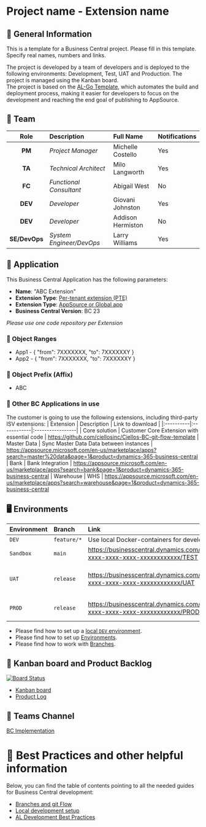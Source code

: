 # Project name - Extension name
## :mega: General Information
This is a template for a Business Central project. Please fill in this template. Specify real names, numbers and links.

The project is developed by a team of developers and is deployed to the following environments: Development, Test, UAT and Production. 
The project is managed using the Kanban board. 
<br />The project is based on the [AL-Go Template](https://github.com/microsoft/AL-Go), which automates the build and deployment process, making it easier for developers to focus on the development and reaching the end goal of publishing to AppSource.

## :steam_locomotive: Team
| Role          | Description              | Full Name              | Notifications |
|:-------------:|:-------------------------|:-----------------------|---------------|
| **PM**        | *Project Manager*        | Michelle Costello      | Yes
| **TA**        | *Technical Architect*    | Milo Langworth         | Yes
| **FC**        | *Functional Consultant*  | Abigail West           | No
| **DEV**       | *Developer*              | Giovani Johnston       | Yes
| **DEV**       | *Developer*              | Addison Hermiston      | No
| **SE/DevOps** | *System Engineer/DevOps* | Larry Williams         | Yes

## :unicorn: Application
This Business Central Application has the following parameters:
- **Name**: "ABC Extension"  
- **Extension Type**: [Per-tenant extension (PTE)](https://learn.microsoft.com/en-us/dynamics365/business-central/dev-itpro/developer/devenv-extension-types-and-scope#per-tenant-extensions-ptes)  
- **Extension Type**: [AppSource or Global app](https://learn.microsoft.com/en-us/dynamics365/business-central/dev-itpro/developer/devenv-extension-types-and-scope#global-apps)
- **Business Central Version**: BC 23

*Please use one code repository per Extension*

### :triangular_ruler: Object Ranges
- App1 - {
    "from": 7XXXXXXX,
    "to": 7XXXXXXY
  }
- App2 - {
    "from": 7XXXXXXX,
    "to": 7XXXXXXY
  }

### :date: Object Prefix (Affix)
- ABC

### :lollipop: Other BC Applications in use
The customer is going to use the following extensions, including third-party ISV extensions:
| Extension | Description | Link to download |
|:----------|:------------|:-----------------|
| Core solution | Customer Core Extension with essential code | https://github.com/ciellosinc/Ciellos-BC-git-flow-template
| Master Data | Sync Master Data Data between instances | https://appsource.microsoft.com/en-us/marketplace/apps?search=master%20data&page=1&product=dynamics-365-business-central
| Bank | Bank Integration | https://appsource.microsoft.com/en-us/marketplace/apps?search=bank&page=1&product=dynamics-365-business-central
| Warehouse | WHS | https://appsource.microsoft.com/en-us/marketplace/apps?search=warehouse&page=1&product=dynamics-365-business-central

## 🖥️ Environments
| Environment | Branch      |  Link                                                                          | Description |
|:------------|:------------|:-------------------------------------------------------------------------------|-------------|
| `DEV`       | `feature/*` | Use local Docker-containers for development                                    | Dev box
| `Sandbox`   | `main`      | https://businesscentral.dynamics.com/xxxxxxxx-xxxx-xxxx-xxxx-xxxxxxxxxxxx/TEST | Internal Testing
| `UAT`       | `release`   | https://businesscentral.dynamics.com/xxxxxxxx-xxxx-xxxx-xxxx-xxxxxxxxxxxx/UAT  | Customer's User Acceptance Test
| `PROD`      | `release`   | https://businesscentral.dynamics.com/xxxxxxxx-xxxx-xxxx-xxxx-xxxxxxxxxxxx/PROD | Production - we have no access

- Please find how to set up a [local `DEV` environment](https://github.com/ciellosinc/Ciellos-BC-git-flow-template/blob/main/Guides/LocalDevelopment.md).  
- Please find how to set up [Environments](https://dev.azure.com/ciellos-bc/main/_wiki/wikis/Internal%20Wiki/109/Environments).  
- Please find how to work with [Branches](https://github.com/ciellosinc/Ciellos-BC-git-flow-template/blob/main/Guides/BranchFlow.md).

## :microscope: Kanban board and Product Backlog
[![Board Status](https://ciellos.visualstudio.com/6f789900-0db7-46c9-9b00-84e46c577012/12d40337-33b9-431b-8f86-a52195352ee1/_apis/work/boardbadge/7c8cf15d-7ca5-45f8-9a46-e6cb22409844)](https://ciellos.visualstudio.com/6f789900-0db7-46c9-9b00-84e46c577012/_boards/board/t/12d40337-33b9-431b-8f86-a52195352ee1/Microsoft.RequirementCategory)

- [Kanban board](https://ciellos.visualstudio.com/Ciellos%20BC%20git%20flow%20Template/_boards/board/t/Ciellos%20BC%20git%20flow%20Template%20Team/Stories)
- [Product Log](https://ciellos.visualstudio.com/Ciellos%20BC%20git%20flow%20Template)


## :bell: Teams Channel
[BC Implementation](https://teams.microsoft.com/l/channel/19%3ARCJIPW3TwGLgWSR7xB79M5_xPlei2GFJ59xE0eRG4rw1%40thread.tacv2/General?groupId=be7a6c1c-7f8a-4282-addf-e99ebbd295ce&tenantId=46e85934-1fab-4533-a4ad-de92ce1fd81a)


# :moyai: Best Practices and other helpful information
Below, you can find the table of contents pointing to all the needed guides for Business Central development:

- [Branches and git Flow](https://github.com/ciellosinc/Ciellos-BC-git-flow-template/blob/main/Guides/BranchFlow.md)
- [Local development setup](https://github.com/ciellosinc/Ciellos-BC-git-flow-template/blob/main/Guides/LocalDevelopment.md)
- [AL Development Best Practices](https://github.com/ciellosinc/Ciellos-BC-git-flow-template/blob/main/Guides/ALDevelopmentBestPractices.md)
